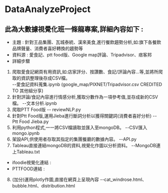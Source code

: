 # DataAnalyzeProject
## 此為大數據視覺化班一條龍專案,詳細內容如下 : 
- 主題 : 針對王品集團、瓦城泰統、漢來美食,進行餐飲趨勢分析,如:旗下各餐飲品牌聲量、消費者喜好轉換的趨勢等
- 資料源 : 愛食記、ptt food版、Google map評論、Tripadvisor、痞客邦
- 詳細步驟
1. 爬取愛食記網頁有用資訊,如:店家評分、按讚數、食記/評論內容...等,並將所爬取的資訊整理後存成CSV檔。       
   --愛食記資料蒐集.ipynb  (google_map/PIXNET/Tripadvisor.csv CREDITED TO 其他組分享)
2. 針對評論/食記內容進行情感分析,獲取分數作為一項參考值,並存成新的CSV檔。    --文本分析.ipynb
3. 爬取PTT Food版    -- reviewNLP.py
4. 針對Ptt Food版,運用Jieba進行斷詞分析以獲得關鍵詞(消費者喜好分析)       -- Ptt Food Jieba.py
5. 利用python程式,一一將CSV檔讀取並匯入至mongoDB。    --CSV匯入mongo.ipynb
6. 架設API,供使用者存取其指定的集團餐廳的數據內容。    --API.py
7. Tableau直接連結mongoDB的資料,視覺化作圖以分析資料。    --MongoDB連上Tableau.txt
- ifoodie視覺化連結 : 
- PTTFOOD連結 :
8. (加分)運用plotly作圖,直接在網頁上呈現內容    --cat_windrose.html、bubble.html、distribution.html
